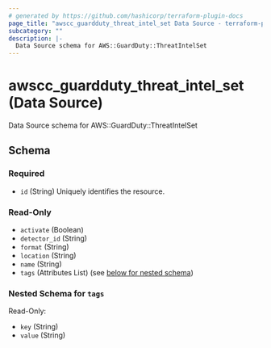 ```yaml
---
# generated by https://github.com/hashicorp/terraform-plugin-docs
page_title: "awscc_guardduty_threat_intel_set Data Source - terraform-provider-awscc"
subcategory: ""
description: |-
  Data Source schema for AWS::GuardDuty::ThreatIntelSet
---
```


# awscc_guardduty_threat_intel_set (Data Source)

Data Source schema for AWS::GuardDuty::ThreatIntelSet



<!-- schema generated by tfplugindocs -->
## Schema

### Required

- `id` (String) Uniquely identifies the resource.

### Read-Only

- `activate` (Boolean)
- `detector_id` (String)
- `format` (String)
- `location` (String)
- `name` (String)
- `tags` (Attributes List) (see [below for nested schema](#nestedatt--tags))

<a id="nestedatt--tags"></a>
### Nested Schema for `tags`

Read-Only:

- `key` (String)
- `value` (String)
